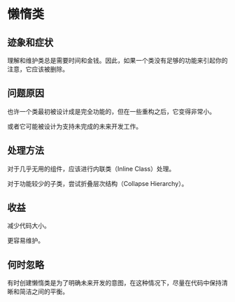 # 懒惰类

## 迹象和症状

理解和维护类总是需要时间和金钱。因此，如果一个类没有足够的功能来引起你的注意，它应该被删除。

## 问题原因

也许一个类最初被设计成是完全功能的，但在一些重构之后，它变得非常小。

或者它可能被设计为支持未完成的未来开发工作。

## 处理方法

对于几乎无用的组件，应该进行内联类（Inline Class）处理。

对于功能较少的子类，尝试折叠层次结构（Collapse Hierarchy）。

## 收益

减少代码大小。

更容易维护。

## 何时忽略

有时创建懒惰类是为了明确未来开发的意图，在这种情况下，尽量在代码中保持清晰和简洁之间的平衡。
